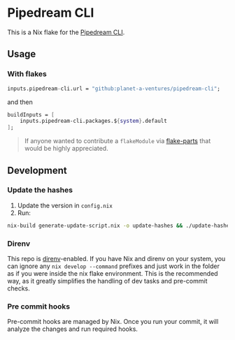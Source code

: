 # Pipedream CLI

This is a Nix flake for the [Pipedream CLI](https://pipedream.com/docs/cli/install).

## Usage

### With flakes

```nix
inputs.pipedream-cli.url = "github:planet-a-ventures/pipedream-cli";
```

and then

```nix
buildInputs = [
    inputs.pipedream-cli.packages.${system}.default
];
```

> If anyone wanted to contribute a `flakeModule`
> via [flake-parts](https://flake.parts/) that would be highly appreciated.

## Development

### Update the hashes

1. Update the version in `config.nix`
1. Run:

```sh
nix-build generate-update-script.nix -o update-hashes && ./update-hashes/bin/update-hashes
```

### Direnv

This repo is [direnv](https://direnv.net/)-enabled. If you have Nix and direnv
on your system, you can ignore any `nix develop --command` prefixes and just
work in the folder as if you were inside the nix flake environment. This is the
recommended way, as it greatly simplifies the handling of dev tasks and
pre-commit checks.

### Pre commit hooks

Pre-commit hooks are managed by Nix. Once you run your commit, it will analyze
the changes and run required hooks.
